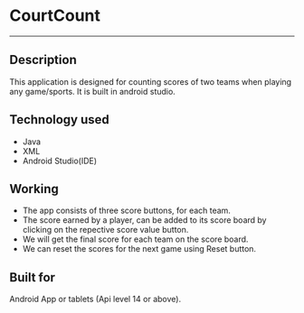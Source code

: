 # CourtCount
---
## Description
This application is designed for counting scores of two teams when playing any game/sports.
It is built in android studio.

## Technology used
* Java
* XML
* Android Studio(IDE)

## Working
* The app consists of three score buttons, for each team.
* The score earned by a player, can be added to its score board by clicking on the repective score value button.
* We will get the final score for each team on the score board.
* We can reset the scores for the next game using Reset button.

## Built for
Android App or tablets (Api level 14 or above).
